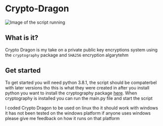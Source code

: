 # Crypto-Dragon

![Image of the script running](https://media.discordapp.net/attachments/404917459938705408/761452017200791572/unknown.png)

## What is it?
Crypto Dragon is my take on a private public key encryptions system using the `cryptography` package and `SHA256` encryption algarytehm

## Get started
To get started you will need python 3.8.1, the script should be compaterbel with later versions tho this is what they were created in after you install python you want to install the cryptography package [here](https://pypi.org/project/cryptography/). When cryptography is installed you can run the main.py file and start the script


I coded Crypto Dragon to be used on linux tho it should work with windows it has not been tested on the windows platform if anyone uses windows please give me feedback on how it runs on that platform
